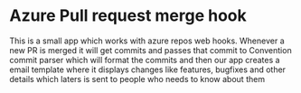 # Azure Pull request merge hook
This is a small app which works with azure repos web hooks. Whenever a new PR is merged it will get commits and 
passes that commit to Convention commit parser which will format the commits and then our app creates a email template where
it displays changes like features, bugfixes and other details which laters is sent to people who needs to know about them

